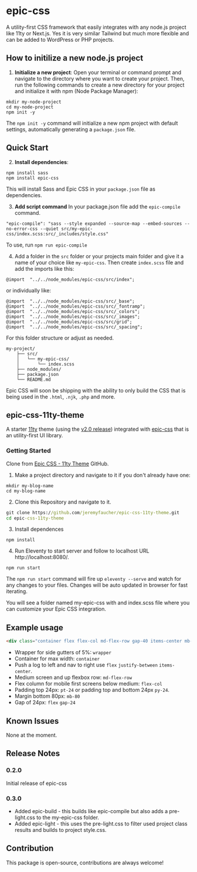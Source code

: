 # epic-css
A utility-first CSS framework that easily integrates with any node.js project like 11ty or Next.js. Yes it is very similar Tailwind but much more flexible and can be added to WordPress or PHP projects.

## How to initilize a new node.js project

1. **Initialize a new project**: Open your terminal or command prompt and navigate to the directory where you want to create your project. Then, run the following commands to create a new directory for your project and initialize it with npm (Node Package Manager):
```
mkdir my-node-project
cd my-node-project
npm init -y
```
The `npm init -y` command will initialize a new npm project with default settings, automatically generating a `package.json` file.

## Quick Start

2. **Install dependencies**: 
```
npm install sass
npm install epic-css
```
This will install Sass and Epic CSS in your `package.json` file as dependencies.

3. **Add script command**
In your package.json file add the `epic-compile` command.

```
"epic-compile": "sass --style expanded --source-map --embed-sources --no-error-css --quiet src/my-epic-css/index.scss:src/_includes/style.css"
```
To use, run `npm run epic-compile`

4. Add a folder in the `src` folder or your projects main folder and give it a name of your choice like `my-epic-css`. Then create `index.scss` file and add the imports like this:
```
@import  "../../node_modules/epic-css/src/index";
```
or individually like:
```
@import  "../../node_modules/epic-css/src/_base";
@import  "../../node_modules/epic-css/src/_fontramp";
@import  "../../node_modules/epic-css/src/_colors";
@import  "../../node_modules/epic-css/src/_images";
@import  "../../node_modules/epic-css/src/grid";
@import  "../../node_modules/epic-css/src/_spacing";
```
For this folder structure or adjust as needed.
```
my-project/
    ├── src/
    │   └── my-epic-css/
    │       └── index.scss 
    ├── node_modules/
    ├── package.json
    └── README.md
```
    
Epic CSS will soon be shipping with the ability to only build the CSS that is being used in the `.html`,  `.njk`, `.php` and more.

## epic-css-11ty-theme

A starter [11ty](https://www.11ty.dev/) theme (using the [v2.0 release](https://www.11ty.dev/)) integrated with [epic-css](https://www.npmjs.com/package/epic-css) that is an utility-first UI library.

### Getting Started
 Clone from [Epic CSS - 11ty Theme](https://github.com/jeremyfaucher/epic-css-11ty-theme) GitHub.
 
1. Make a project directory and navigate to it if you don't already have one:
```
mkdir my-blog-name
cd my-blog-name
```
2. Clone this Repository and navigate to it.
```cmd
git clone https://github.com/jeremyfaucher/epic-css-11ty-theme.git
cd epic-css-11ty-theme
```
3. Install dependences
```
npm install
```
4. Run Eleventy to start server and follow to localhost URL http://localhost:8080/.
```
npm run start
```
The `npm run start` command will fire up `eleventy --serve` and watch for any changes to your files. Changes will be auto updated in browser for fast iterating.

You will see a folder named my-epic-css with and index.scss file where you can customize your Epic CSS integration.

## Example usage

```html
<div class="container flex flex-col md-flex-row gap-40 items-center mb-80">
```
- Wrapper for side gutters of 5%: `wrapper`
- Container for max width: `container`
- Push a log to left and nav to right use `flex` `justify-between` `items-center`.
- Medium screen and up flexbox row: `md-flex-row`
- Flex column for mobile first screens below medium: `flex-col`
- Padding top 24px: `pt-24` or padding top and bottom 24px `py-24`.
- Margin bottom 80px: `mb-80`
- Gap of 24px: `flex` `gap-24` 


## Known Issues

None at the moment.

## Release Notes

### 0.2.0

Initial release of epic-css

### 0.3.0

-   Added epic-build - this builds like epic-compile but also adds a pre-light.css to the my-epic-css folder.
-   Added epic-light - this uses the pre-light.css to filter used project class results and builds to project style.css.

## Contribution

This package is open-source, contributions are always welcome!